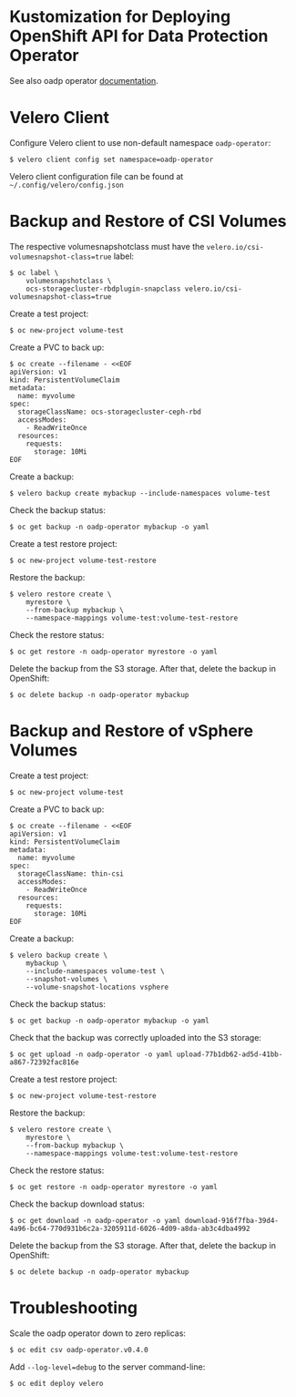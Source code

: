 # Kustomization for Deploying OpenShift API for Data Protection Operator

See also oadp operator [documentation](https://github.com/openshift/oadp-operator/tree/master/docs).

# Velero Client

Configure Velero client to use non-default namespace `oadp-operator`:

```
$ velero client config set namespace=oadp-operator
```

Velero client configuration file can be found at `~/.config/velero/config.json`

# Backup and Restore of CSI Volumes

The respective volumesnapshotclass must have the `velero.io/csi-volumesnapshot-class=true` label:

```
$ oc label \
    volumesnapshotclass \
    ocs-storagecluster-rbdplugin-snapclass velero.io/csi-volumesnapshot-class=true
```

Create a test project:

```
$ oc new-project volume-test
```

Create a PVC to back up:

```
$ oc create --filename - <<EOF
apiVersion: v1
kind: PersistentVolumeClaim
metadata:
  name: myvolume
spec:
  storageClassName: ocs-storagecluster-ceph-rbd
  accessModes:
    - ReadWriteOnce
  resources:
    requests:
      storage: 10Mi
EOF
```

Create a backup:

```
$ velero backup create mybackup --include-namespaces volume-test
```

Check the backup status:

```
$ oc get backup -n oadp-operator mybackup -o yaml
```

Create a test restore project:

```
$ oc new-project volume-test-restore
```

Restore the backup:

```
$ velero restore create \
    myrestore \
    --from-backup mybackup \
    --namespace-mappings volume-test:volume-test-restore
```

Check the restore status:

```
$ oc get restore -n oadp-operator myrestore -o yaml
```

Delete the backup from the S3 storage. After that, delete the backup in OpenShift:

```
$ oc delete backup -n oadp-operator mybackup
```

# Backup and Restore of vSphere Volumes

Create a test project:

```
$ oc new-project volume-test
```

Create a PVC to back up:

```
$ oc create --filename - <<EOF
apiVersion: v1
kind: PersistentVolumeClaim
metadata:
  name: myvolume
spec:
  storageClassName: thin-csi
  accessModes:
    - ReadWriteOnce
  resources:
    requests:
      storage: 10Mi
EOF
```

Create a backup:

```
$ velero backup create \
    mybackup \
    --include-namespaces volume-test \
    --snapshot-volumes \
    --volume-snapshot-locations vsphere
```

Check the backup status:

```
$ oc get backup -n oadp-operator mybackup -o yaml
```

Check that the backup was correctly uploaded into the S3 storage:

```
$ oc get upload -n oadp-operator -o yaml upload-77b1db62-ad5d-41bb-a867-72392fac816e
```

Create a test restore project:

```
$ oc new-project volume-test-restore
```

Restore the backup:

```
$ velero restore create \
    myrestore \
    --from-backup mybackup \
    --namespace-mappings volume-test:volume-test-restore
```

Check the restore status:

```
$ oc get restore -n oadp-operator myrestore -o yaml
```

Check the backup download status:

```
$ oc get download -n oadp-operator -o yaml download-916f7fba-39d4-4a96-bc64-770d931b6c2a-3205911d-6026-4d09-a8da-ab3c4dba4992
```

Delete the backup from the S3 storage. After that, delete the backup in OpenShift:

```
$ oc delete backup -n oadp-operator mybackup
```

# Troubleshooting

Scale the oadp operator down to zero replicas:

```
$ oc edit csv oadp-operator.v0.4.0
```

Add `--log-level=debug` to the server command-line:

```
$ oc edit deploy velero
```
